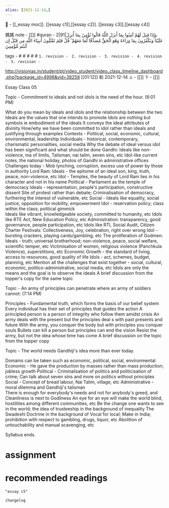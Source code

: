 ```yaml
---
alias: [2021-12-14,]
---
```

🔖 - [[_essay moc]]. [[essay c1]],[[essay c2]]. [[essay c3]],[[essay c4]]

媽媽 note - [[]]  #quran -   2|91|وَإِذَا قِيلَ لَهُمْ آمِنُوا بِمَا أَنزَلَ اللَّهُ قَالُوا نُؤْمِنُ بِمَا أُنزِلَ عَلَيْنَا وَيَكْفُرُونَ بِمَا وَرَاءَهُ وَهُوَ الْحَقُّ مُصَدِّقًا لِّمَا مَعَهُمْ ۗ قُلْ فَلِمَ تَقْتُلُونَ أَنبِيَاءَ اللَّهِ مِن قَبْلُ إِن كُنتُم مُّؤْمِنِينَ

tags - # # # # #
`1. revision - ` 
`2. revision - `
`3. revision - `
`4. revision - `
`5. revision - `

http://visionias.in/student/pt/video_student/video_class_timeline_dashboard.php?package_id=4998&vid=38258
[[01:12]] 和 2021-12-14   `上` - [[]] `下` - [[]]


Essay Class 05

Topic - Commitment to ideals and not idols is the need of the hour. (6:01 PM)

What do you mean by ideals and idols and the relationship between the two 
Ideals are the values that one intends to promote 
Idols are nothing but symbols ie embodiment of the ideals 
It conveys the ideal attributes of divinity
How/why we have been committed to idol rather than ideals and justifying through examples 
Contexts - Political, social, economic, cultural, environmental, leadership
Individuals - historical, contemporary, charismatic personalities, social media 
Why the debate of ideal versus idol has been significant and what should be done
Gandhi: Ideals like non-violence, ma of limits, Talisman, nai talim, seven sins, etc 
Idol-like current notes, the national holiday, photos of Gandhi in administrative offices
Challenges today - Mob lynching, corruption, excess use of power by those in authority 
Lord Ram: Ideals - the epitome of an ideal son, king, truth, peace, non-violence, etc 
Idol - Temples, the beauty of Lord Ram lies in his character and not in his name 
Political - Parliament as the temple of democracy 
Ideals - representation, people's participation, constructive dissent
Site of protest rather than debate; Criminalisation of democracy, furthering the interest of vulnerable, etc
Social - Ideals like equality, social justice, opposition for mobility, empowerment 
Idol - reservation policy; class within the class; political gimmick   
Ideals like vibrant, knowledgeable society, committed to humanity, etc 
Idols like RTE Act, New Education Policy, etc 
Administration: transparency, good governance, people participation, etc 
Idols like RTI, Social Audit, Citizen Charter
Festivals: 
Collectiveness, Joy, celebration, right over wrong 
Idol - bursting crackers, playing cards/gambling, etc 
The proliferation of Godmen:
Ideals - truth; universal brotherhood; non-violence, peace, social welfare, scientific temper, etc 
Victimisation of women, religious violence (Panchkula Violence), superstitions, etc 
Economic Growth - the standard of living, access to resources, good quality of life
Idols - act, schemes, budget, planning, etc 
Mention all the challenges that exist together - social, cultural, economic, politico-administrative, social media, etc 
Idols are only the means and the goal is to observe the ideals 
A brief discussion from the topper's copy for the same topic   

Topic - An army of principles can penetrate where an army of soldiers cannot: (7:14 PM)

Principles - Fundamental truth, which forms the basis of our belief system 
Every individual has their set of principles that guides the action 
A principled person is a  person of integrity who follow them amidst crisis 
An army deals with the present but the principles deal s with past presents and future 
With the army, you conquer the body but with principles you conquer souls
Bullets can kill a person but principles can end the vision
Resist the army, but not the idea whose time has come 
A brief discussion on the topic from the topper copy

Topic - The world needs Gandhiji's idea more than ever today. 

Domains can be taken such as economic, political, social, environmental
Economic - He gave the production by masses rather than mass production; jobless growth
Political - Criminalisation of politics and politicisation of crime; Can talk about seven sins and more on politics without principles 
Social - Concept of bread labour, Nai Talim, village, etc 
Administrative - moral dilemma and Gandhiji's talisman  
There is enough for everybody's needs and not for anybody's greed, and Cleanliness is next to Godliness 
An eye for an eye will make the world blind, hostilities among different communities, etc 
Be the change one wants to see in the world; the idea of trusteeship in the background of inequality 
The Swadeshi Doctrine in the background of Vocal for local; Make in India; prohibition with respect to gambling, drugs, liquor, etc 
Abolition of untouchability and manual scavenging, etc 

Syllabus ends.


# assignment

# recommended readings
```query
"essay c5"
```

```plain
changelog

```
